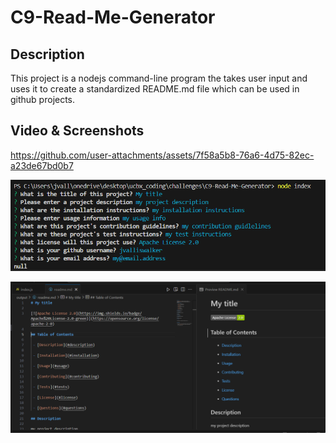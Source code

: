 # C9-Read-Me-Generator

## Description
This project is a nodejs command-line program the takes user input and uses it to create a standardized README.md file which can be used in github projects.

## Video & Screenshots


https://github.com/user-attachments/assets/7f58a5b8-76a6-4d75-82ec-a23de67bd0b7

![Command Line](images/demo-command-line.png)

![README Image](images/demo-readme.png)
